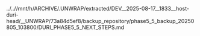 ../..//mnt/h/ARCHIVE/.UNWRAP/extracted/DEV__2025-08-17__1833__host-duri-head/__UNWRAP/73a84d5ef8/backup_repository/phase5_5_backup_20250805_103800/DURI_PHASE5_5_NEXT_STEPS.md